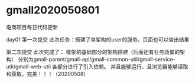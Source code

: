 # gmall2020050801
电商项目每日代码更新

day01 
第一次提交
此次任务：搭建了单架构的user的服务。页面也可以查出结果

第二次提交
此次完成了：
框架的基础部分的架构搭建（后面还有业务场景的架构）
分别为gmall-parent/gmall-api/gmall-common-util/gmall-service-util/gmall-web-util
各部分进行了引入依赖。
并且能够运行，且浏览器能够读取和获取，完美！！！（20200508）
